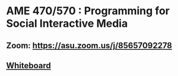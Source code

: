 # AME 470/570 : Programming for Social Interactive Media

## Zoom: https://asu.zoom.us/j/85657092278

## [Whiteboard](https://docs.google.com/presentation/d/1zlD7MhYNIyY4kjDl_UNK21SwG8tKldvxfADKVmXLUt4/edit#slide=id.g92317b5aa9_0_3)
